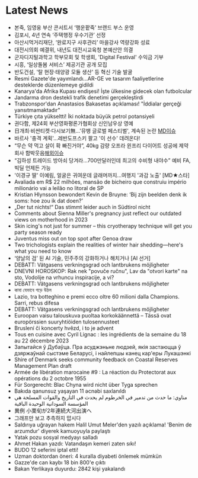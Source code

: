 # Latest News
-  본죽, 임영웅 부산 콘서트서 ‘행운팥죽’ 브랜드 부스 운영
-  김포시, 4년 연속 ‘주택행정 우수기관’ 선정
-  아산시먹거리재단, ‘완료지구 사후관리’ 마을강사 역량강화 성료
-  대전시의회 예결위, 내년도 대전시교육청 본예산안 의결
-  군자디지털과학고 학부모회 및 학생회, 'Digital Festival' 수익금 기부
-  시흥, ‘일상돌봄 서비스’ 제공기관 공개 모집
-  반도건설, '탈 현장·태양광 모듈 생산' 등 혁신 기술 발굴
-  Resmi Gazete'de yayımlandı...AR-GE ve tasarım faaliyetlerine desteklerde düzenlemeye gidildi
-  Kanarya'da Afrika Kupası endişesi! İşte ülkesine gidecek olan futbolcular
-  Jandarma dron destekli trafik denetimi gerçekleştirdi
-  Trabzonspor'dan Anastasios Bakasetas açıklaması! "İddialar gerçeği yansıtmamaktadır"
-  Türkiye çıta yükseltti! İki noktada büyük petrol potansiyeli
-  권다함, 제24회 부산영화평론가협회상 신인남우상 영예
-  日개최·비싼티켓·다시보기無…'뮤뱅 글로벌 페스티벌', 계속된 논란 [MD이슈](종합)
-  바르사 '충격 계획'...레반도프스키 팔고 '이 선수' 데려온다!
-  “무슨 약 먹고 살이 확 빠진거야”, 40kg 감량 오프라 윈프리 다이어트 성공에 제약회사 함박웃음[해외이슈](종합)
-  “김하성 트레이드 방아쇠 당겨라…700만달러인데 최고의 수비형 내야수” 예비 FA, 빅딜 언제든 가능
-  '이경규 딸' 이예림, 얼굴은 귀여운데 글래머까지…여행지 '과감 노출' [MD★스타]
-  Avaliada em R$ 22 milhões, mansão de bicheiro que construiu império milionário vai a leilão no litoral de SP
-  Kristian Hlynsson bewondert Kevin de Bruyne: ‘Bij zijn beelden denk ik soms: hoe zou ik dat doen?’
-  „Der tut nichts!“ Das stimmt leider auch in Südtirol nicht
-  Comments about Sienna Miller's pregnancy just reflect our outdated views on motherhood in 2023
-  Skin icing's not just for summer – this cryotherapy technique will get you party season ready
-  Juventus miss out on top spot after Genoa draw
-  Two trichologists explain the realities of winter hair shedding—here's what you need to know
-  ‘양날의 검’ 된 AI 기술, 민주주의 강화하거나 해치거나 [AI 선거]
-  DEBATT: Vätgasens verkningsgrad och lantbrukens möjligheter
-  DNEVNI HOROSKOP: Rak nek "povuče ručnu", Lav da "otvori karte" na sto, Vodolije na vrhuncu inspiracije, a vi?
-  DEBATT: Vätgasens verkningsgrad och lantbrukens möjligheter
-  কাবা যেভাবে গড়ে উঠল
-  Lazio, tra botteghino e premi ecco oltre 60 milioni dalla Champions. Sarri, rebus difesa
-  DEBATT: Vätgasens verkningsgrad och lantbrukens möjligheter
-  Euroopan vaisu talouskuva puoltaa korkokäännettä – Tässä ovat europörssien suuryhtiöiden tulosennusteet
-  Bruslení či koncerty hvězd, i to je advent
-  Tous en cuisine avec Cyril Lignac : les ingrédients de la semaine du 18 au 22 décembre 2023
-  Запытайся ў Дубаўца. Пра асуджэньне людзей, якія застаюцца ў дзяржаўнай сыстэме Беларусі, і найлепшы канец кар'еры Лукашэнкі
-  Shire of Denmark seeks community feedback on Coastal Reserves Management Plan draft
-  Armée de libération marocaine #9 : La réaction du Protectorat aux opérations du 2 octobre 1955
-  Für Sorgerecht: Blac Chyna wird nicht über Tyga sprechen
-  Bakıda qanunsuz yaşayan 11 əcnəbi saxlanıldı
-  مناوي: ما حدث من تدمير في الخرطوم لم يحدث في التاريخ والقوات المسلحة هي المؤسسة السودانية الوحيدة الباقية
-  異例 小栗旬が2年連続大河出演へ
-  그래프만 보고 추측하지 맙시다
-  Saldırıya uğrayan hakem Halil Umut Meler'den yazılı açıklama! 'Benim de arzumdur' diyerek kamuoyuyla paylaştı
-  Yatak pozu sosyal medyayı salladı
-  Ahmet Hakan yazdı: Vatandaşın kemeri zaten sıkı!
-  BUDO 12 seferini iptal etti!
-  Uzman doktordan öneri: 4 kuralla diyabeti önlemek mümkün
-  Gazze'de can kaybı 18 bin 800'e çıktı
-  Bakan Yerlikaya duyurdu: 2842 kişi yakalandı
